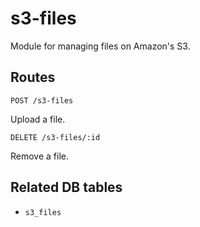 # s3-files

Module for managing files on Amazon's S3.

## Routes

`POST /s3-files`

Upload a file.

`DELETE /s3-files/:id`

Remove a file.

## Related DB tables
- `s3_files`
